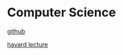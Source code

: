 # Computer Science

[github](https://github.com/JaeYeopHan/Interview_Question_for_Beginner)

[havard lecture](https://www.youtube.com/watch?v=z-OxzIC6pic&list=PLvJoKWRPIu8G6Si7LlvmBPA5rOJ9BA29R)

